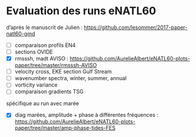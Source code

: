 # Evaluation des runs eNATL60

d’après le manuscrit de Julien : https://github.com/lesommer/2017-paper-natl60-gmd

- [ ] comparaison profils EN4
- [ ] sections OVIDE
- [x] rmsssh, madt AVISO : https://github.com/AurelieAlbert/eNATL60-plots-paper/tree/master/rmsssh-AVISO
- [ ] velocity cross, EKE section Gulf Stream
- [ ] wavenumber spectra, winter, summer, annual
- [ ] vorticity variance
- [ ] comparaison gradients TSG

spécifique au run avec marée

- [x] diag marées, amplitude + phase à différentes fréquences : https://github.com/AurelieAlbert/eNATL60-plots-paper/tree/master/amp-phase-tides-FES
